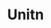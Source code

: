---
schema: default
title: Unitn
description: 'University of Treno (38123 Povo, Trento, Italy)'
logo: https://www.unitn.it/sites/www.unitn.it/themes/unitn_theme/images/newlogo_unitn_it.png
---